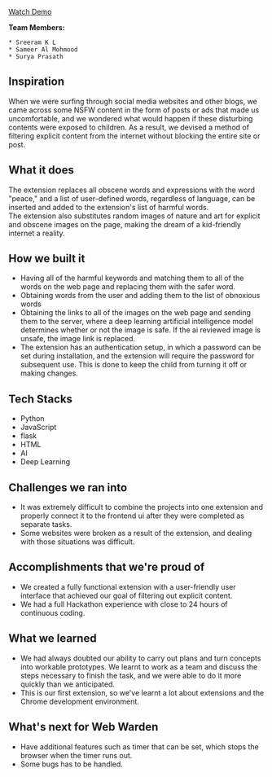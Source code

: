 
[Watch Demo](https://www.youtube.com/watch?v=LrCEiNMNIKQ&t=2s)

**Team Members:**

    
    * Sreeram K L
    * Sameer Al Mohmood
    * Surya Prasath

## Inspiration

When we were surfing through social media websites and other blogs, we came across some NSFW content in the form of posts or ads that made us uncomfortable, and we wondered what would happen if these disturbing contents were exposed to children. As a result, we devised a method of filtering explicit content from the internet without blocking the entire site or post.

## What it does

The extension replaces all obscene words and expressions with the word "peace," and a list of user-defined words, regardless of language, can be inserted and added to the extension's list of harmful words.
<br>
The extension also substitutes random images of nature and art for explicit and obscene images on the page, making the dream of a kid-friendly internet a reality.

## How we built it

- Having all of the harmful keywords and matching them to all of the words on the web page and replacing them with the safer word.
- Obtaining words from the user and adding them to the list of obnoxious words
- Obtaining the links to all of the images on the web page and sending them to the server, where a deep learning artificial intelligence model determines whether or not the image is safe. If the ai reviewed image is unsafe, the image link is replaced.
- The extension has an authentication setup, in which a password can be set during installation, and the extension will require the password for subsequent use. This is done to keep the child from turning it off or making changes.

## Tech Stacks

- Python
- JavaScript
- flask
- HTML
- AI
- Deep Learning

## Challenges we ran into

- It was extremely difficult to combine the projects into one extension and properly connect it to the frontend ui after they were completed as separate tasks.
- Some websites were broken as a result of the extension, and dealing with those situations was difficult.

## Accomplishments that we're proud of

- We created a fully functional extension with a user-friendly user interface that achieved our goal of filtering out explicit content.
- We had a full Hackathon experience with close to 24 hours of continuous coding.

## What we learned

- We had always doubted our ability to carry out plans and turn concepts into workable prototypes. We learnt to work as a team and discuss the steps necessary to finish the task, and we were able to do it more quickly than we anticipated.
- This is our first extension, so we've learnt a lot about extensions and the Chrome development environment.

## What's next for Web Warden

- Have additional features such as timer that can be set, which stops the browser when the timer runs out.
- Some bugs has to be handled.
